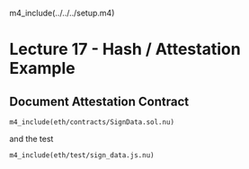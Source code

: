 
m4_include(../../../setup.m4)

Lecture 17 - Hash / Attestation Example
==

## Document Attestation Contract

```
m4_include(eth/contracts/SignData.sol.nu)
```

<div class="pagebreak"></div>

and the test

```
m4_include(eth/test/sign_data.js.nu)
```

